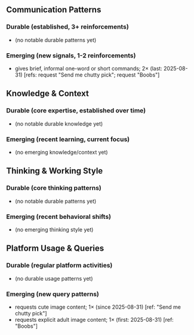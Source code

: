 ## Communication Patterns
### Durable (established, 3+ reinforcements)
- (no notable durable patterns yet)

### Emerging (new signals, 1-2 reinforcements)
- gives brief, informal one-word or short commands; 2× (last: 2025-08-31) [refs: request "Send me chutty pick"; request "Boobs"]

## Knowledge & Context
### Durable (core expertise, established over time)
- (no notable durable knowledge yet)

### Emerging (recent learning, current focus)
- (no emerging knowledge/context yet)

## Thinking & Working Style
### Durable (core thinking patterns)
- (no notable durable patterns yet)

### Emerging (recent behavioral shifts)
- (no emerging thinking style yet)

## Platform Usage & Queries
### Durable (regular platform activities)
- (no durable usage patterns yet)

### Emerging (new query patterns)
- requests cute image content; 1× (since 2025-08-31) [ref: "Send me chutty pick"]
- requests explicit adult image content; 1× (first: 2025-08-31) [ref: "Boobs"]